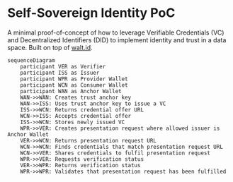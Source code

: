 # Self-Sovereign Identity PoC

A minimal proof-of-concept of how to leverage Verifiable Credentials (VC) and Decentralized Identifiers (DID) to implement identity and trust in a data space. Built on top of [walt.id](https://docs.oss.walt.id/).

```mermaid
sequenceDiagram
    participant VER as Verifier
    participant ISS as Issuer
    participant WPR as Provider Wallet
    participant WCN as Consumer Wallet
    participant WAN as Anchor Wallet
    WAN->>WAN: Creates trust anchor key
    WAN->>ISS: Uses trust anchor key to issue a VC
    ISS->>WCN: Returns credential offer URL
    WCN->>ISS: Accepts credential offer
    ISS->>WCN: Stores newly issued VC
    WPR->>VER: Creates presentation request where allowed issuer is Anchor Wallet
    VER->>WCN: Returns presentation request URL
    WCN->>WCN: Finds credentials that match presentation request URL
    WCN->>VER: Shares credentials to fulfil presentation request
    WPR->>VER: Requests verification status
    VER->>WPR: Returns verification status
    WPR->>WPR: Validates that presentation request has been fulfilled
```
